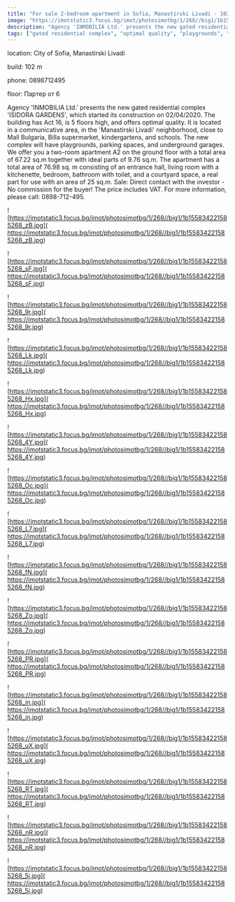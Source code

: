 ```yaml
---
title: "For sale 2-bedroom apartment in Sofia, Manastirski Livadi - 102 sq.m. / 183330 EUR :: imot.bg Ad"
image: "https://imotstatic3.focus.bg/imot/photosimotbg/1/268//big1/1b155834221585268_Fm.jpg"
description: "Agency 'INMOBILIA Ltd.' presents the new gated residential complex 'ISIDORA GARDENS', which started its construction on 02/04/2020. The building has Act 16, is 5 floors high, and offers optimal quality. It is located in a communicative area, in the 'Manastirski Livadi' neighborhood, close to Mall Bulgaria, Billa supermarket, kindergartens, and schools. The new complex will have playgrounds, parking spaces, and underground garages. We offer you a two-room apartment A2 on the ground floor with a total area of 67.22 sq.m together with ideal parts of 9.76 sq.m. The apartment has a total area of 76.98 sq. m consisting of an entrance hall, living room with a kitchenette, bedroom, bathroom with toilet, and a courtyard space, a real part for use with an area of 25 sq.m. Sale: Direct contact with the investor - No commission for the buyer! The price includes VAT. For more information, please call: 0898-712-495."
tags: ["gated residential complex", "optimal quality", "playgrounds", "parking spaces", "underground garages"]
---
```


location: City of Sofia, Manastirski Livadi

build: 102 m

phone: 0898712495

floor: Партер от 6

Agency 'INMOBILIA Ltd.' presents the new gated residential complex 'ISIDORA GARDENS', which started its construction on 02/04/2020. The building has Act 16, is 5 floors high, and offers optimal quality. It is located in a communicative area, in the 'Manastirski Livadi' neighborhood, close to Mall Bulgaria, Billa supermarket, kindergartens, and schools. The new complex will have playgrounds, parking spaces, and underground garages. We offer you a two-room apartment A2 on the ground floor with a total area of 67.22 sq.m together with ideal parts of 9.76 sq.m. The apartment has a total area of 76.98 sq. m consisting of an entrance hall, living room with a kitchenette, bedroom, bathroom with toilet, and a courtyard space, a real part for use with an area of 25 sq.m. Sale: Direct contact with the investor - No commission for the buyer! The price includes VAT. For more information, please call: 0898-712-495.


![https://imotstatic3.focus.bg/imot/photosimotbg/1/268//big1/1b155834221585268_zB.jpg]( https://imotstatic3.focus.bg/imot/photosimotbg/1/268//big1/1b155834221585268_zB.jpg)


![https://imotstatic3.focus.bg/imot/photosimotbg/1/268//big1/1b155834221585268_sF.jpg]( https://imotstatic3.focus.bg/imot/photosimotbg/1/268//big1/1b155834221585268_sF.jpg)


![https://imotstatic3.focus.bg/imot/photosimotbg/1/268//big1/1b155834221585268_9r.jpg]( https://imotstatic3.focus.bg/imot/photosimotbg/1/268//big1/1b155834221585268_9r.jpg)


![https://imotstatic3.focus.bg/imot/photosimotbg/1/268//big1/1b155834221585268_Lk.jpg]( https://imotstatic3.focus.bg/imot/photosimotbg/1/268//big1/1b155834221585268_Lk.jpg)


![https://imotstatic3.focus.bg/imot/photosimotbg/1/268//big1/1b155834221585268_Hx.jpg]( https://imotstatic3.focus.bg/imot/photosimotbg/1/268//big1/1b155834221585268_Hx.jpg)


![https://imotstatic3.focus.bg/imot/photosimotbg/1/268//big1/1b155834221585268_4Y.jpg]( https://imotstatic3.focus.bg/imot/photosimotbg/1/268//big1/1b155834221585268_4Y.jpg)


![https://imotstatic3.focus.bg/imot/photosimotbg/1/268//big1/1b155834221585268_Oc.jpg]( https://imotstatic3.focus.bg/imot/photosimotbg/1/268//big1/1b155834221585268_Oc.jpg)


![https://imotstatic3.focus.bg/imot/photosimotbg/1/268//big1/1b155834221585268_L7.jpg]( https://imotstatic3.focus.bg/imot/photosimotbg/1/268//big1/1b155834221585268_L7.jpg)


![https://imotstatic3.focus.bg/imot/photosimotbg/1/268//big1/1b155834221585268_fN.jpg]( https://imotstatic3.focus.bg/imot/photosimotbg/1/268//big1/1b155834221585268_fN.jpg)


![https://imotstatic3.focus.bg/imot/photosimotbg/1/268//big1/1b155834221585268_Zo.jpg]( https://imotstatic3.focus.bg/imot/photosimotbg/1/268//big1/1b155834221585268_Zo.jpg)


![https://imotstatic3.focus.bg/imot/photosimotbg/1/268//big1/1b155834221585268_PR.jpg]( https://imotstatic3.focus.bg/imot/photosimotbg/1/268//big1/1b155834221585268_PR.jpg)


![https://imotstatic3.focus.bg/imot/photosimotbg/1/268//big1/1b155834221585268_in.jpg]( https://imotstatic3.focus.bg/imot/photosimotbg/1/268//big1/1b155834221585268_in.jpg)


![https://imotstatic3.focus.bg/imot/photosimotbg/1/268//big1/1b155834221585268_uX.jpg]( https://imotstatic3.focus.bg/imot/photosimotbg/1/268//big1/1b155834221585268_uX.jpg)


![https://imotstatic3.focus.bg/imot/photosimotbg/1/268//big1/1b155834221585268_RT.jpg]( https://imotstatic3.focus.bg/imot/photosimotbg/1/268//big1/1b155834221585268_RT.jpg)


![https://imotstatic3.focus.bg/imot/photosimotbg/1/268//big1/1b155834221585268_nR.jpg]( https://imotstatic3.focus.bg/imot/photosimotbg/1/268//big1/1b155834221585268_nR.jpg)


![https://imotstatic3.focus.bg/imot/photosimotbg/1/268//big1/1b155834221585268_5j.jpg]( https://imotstatic3.focus.bg/imot/photosimotbg/1/268//big1/1b155834221585268_5j.jpg)



